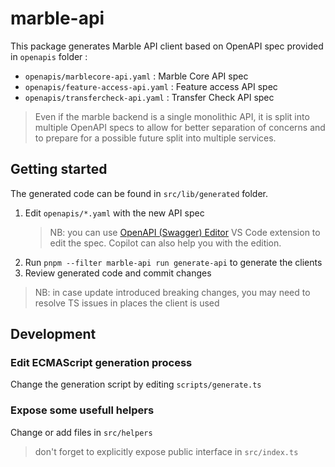 # marble-api

This package generates Marble API client based on OpenAPI spec provided in `openapis` folder :

- `openapis/marblecore-api.yaml` : Marble Core API spec
- `openapis/feature-access-api.yaml` : Feature access API spec
- `openapis/transfercheck-api.yaml` : Transfer Check API spec

> Even if the marble backend is a single monolithic API, it is split into multiple OpenAPI specs to allow for better separation of concerns and to prepare for a possible future split into multiple services.

## Getting started

The generated code can be found in `src/lib/generated` folder.

1. Edit `openapis/*.yaml` with the new API spec
   > NB: you can use [OpenAPI (Swagger) Editor](https://marketplace.visualstudio.com/items?itemName=42Crunch.vscode-openapi) VS Code extension to edit the spec. Copilot can also help you with the edition.
2. Run `pnpm --filter marble-api run generate-api` to generate the clients
3. Review generated code and commit changes

> NB: in case update introduced breaking changes, you may need to resolve TS issues in places the client is used

## Development

### Edit ECMAScript generation process

Change the generation script by editing `scripts/generate.ts`

### Expose some usefull helpers

Change or add files in `src/helpers`

> don't forget to explicitly expose public interface in `src/index.ts`
